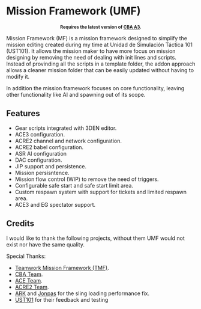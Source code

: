 # Mission Framework (UMF)

<p align="center">
    <sup><strong>Requires the latest version of <a href="https://github.com/CBATeam/CBA_A3/releases">CBA A3</a>.<br/></strong></sub>
</p>

Mission Framework (MF) is a mission framework designed to simplify the mission editing created during my time at Unidad de Simulación Táctica 101 (UST101). It allows the mission maker to have more focus on mission designing by removing the need of dealing with init lines and scripts. Instead of provinding all the scripts in a template folder, the addon approach allows a cleaner mission folder that can be easily updated without having to modify it.

In addition the mission framework focuses on core functionality, leaving other functionality like AI and spawning out of its scope.

## Features

- Gear scripts integrated with 3DEN editor.
- ACE3 configuration.
- ACRE2 channel and network configuration.
- ACRE2 babel configuration.
- ASR AI configuration
- DAC configuration.
- JIP support and persistence.
- Mission persisntence.
- Mission flow control (WIP) to remove the need of triggers.
- Configurable safe start and safe start limit area.
- Custom respawn system with support for tickets and limited respawn area.
- ACE3 and EG spectator support.

## Credits

I would like to thank the following projects, without them UMF would not exist nor have the same quality.

Special Thanks:

 - [Teamwork Mission Framework (TMF)](https://github.com/TMF3/TMF).
 - [CBA Team](http://www.github.com/CBATeam/CBA_A3/).
 - [ACE Team](https://github.com/acemod/ACE3).
 - [ACRE2 Team](https://github.com/IDI-Systems/acre2).
 - [ARK](http://www.ark-group.org) and [Jonpas](http://github.com/jonpas) for the sling loading performance fix.
 - [UST101](http://www.ust101.com) for their feedback and testing
